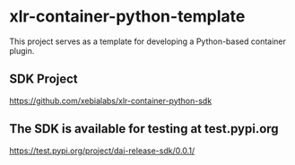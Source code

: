 # xlr-container-python-template

This project serves as a template for developing a Python-based container plugin.

## SDK Project
https://github.com/xebialabs/xlr-container-python-sdk

## The SDK is available for testing at test.pypi.org
https://test.pypi.org/project/dai-release-sdk/0.0.1/